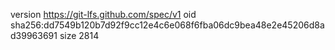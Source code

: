 version https://git-lfs.github.com/spec/v1
oid sha256:dd7549b120b7d92f9cc12e4c6e068f6fba06dc9bea48e2e45206d8ad39963691
size 2814
